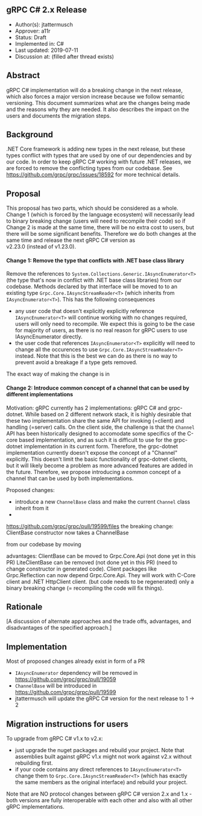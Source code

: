 gRPC C# 2.x Release 
----
* Author(s): jtattermusch
* Approver: a11r
* Status: Draft
* Implemented in: C#
* Last updated: 2019-07-11
* Discussion at: <google group thread> (filled after thread exists)

## Abstract

gRPC C# implementation will do a breaking change in the next release, which
also forces a major version increase because we follow semantic versioning.
This document summarizes what are the changes being made and the reasons why they are needed.
It also describes the impact on the users and documents the migration steps.

## Background

.NET Core framework is adding new types in the next release, but these
types conflict with types that are used by one of our dependencies and by our code.
In order to keep gRPC C# working with future .NET releases, we are forced to remove
the conflicting types from our codebase. See https://github.com/grpc/grpc/issues/18592
for more technical details.

## Proposal

This proposal has two parts, which should be considered as a whole. Change 1 (which is forced by the language ecosystem)
will necessarily lead to binary breaking change (users will need to recompile their code) so if Change 2
is made at the same time, there will be no extra cost to users, but there will be some significant benefits.
Therefore we do both changes at the same time and release the next gRPC C# version as  
v2.23.0 (instead of v1.23.0).

#### Change 1: Remove the type that conflicts with .NET base class library

Remove the references to `System.Collections.Generic.IAsyncEnumerator<T>` (the type that's now in conflict
with .NET base class libraries) from our codebase. Methods declared by that interface will be moved to 
to an existing type `Grpc.Core.IAsyncStreamReader<T>` (which inherits from `IAsyncEnumerator<T>`).
This has the following consequences
- any user code that doesn't explicitly explicitly reference `IAsyncEnumerator<T>` will continue working with
  no changes required, users will only need to recompile. We expect this is going to be the case for majority of users,
  as there is no real reason for gRPC users to use IAsyncEnumerator<T> directly.
- the user code that references `IAsyncEnumerator<T>` explicitly will need to change all the occurences to use `Grpc.Core.IAsyncStreamReader<T>` 
  instead. Note that this is the best we can do as there is no way to prevent avoid a breakage if a type gets removed.
 
The exact way of making the change is in 

#### Change 2: Introduce common concept of a channel that can be used by different implementations

Motivation: gRPC currently has 2 implementations: gRPC C# and grpc-dotnet. While based on 2 different network stack,
it is highly desirable that these two implementation share the same API for invoking (=client) and handling (=server) calls.
On the client side, the challenge is that the `Channel` API has been historically designed to accomodate some specifics
of the C-core based implementation, and as such it is difficult to use for the grpc-dotnet implementation in its current form. Therefore, the grpc-dotnet implementation currently doesn't expose the concept of a "Channel" explicitly. This doesn't limit the basic functionality of grpc-dotnet clients, but it will likely become a problem as more advanced features are added in the future. Therefore, we propose introducing a common concept of a channel that can be used by both implementations.

Proposed changes:
- introduce a new `ChannelBase` class and make the current `Channel` class inherit from it
- 
https://github.com/grpc/grpc/pull/19599/files the breaking change: ClientBase constructor now takes a ChannelBase


from our codebase by moving

advantages:
ClientBase can be moved to Grpc.Core.Api (not done yet in this PR)
LiteClientBase can be removed (not done yet in this PR)   (need to change constructor in generated code).
Client packages like Grpc.Reflection can now depend Grpc.Core.Api. They will work with C-Core client and .NET HttpClient client. (but code needs to be regenerated)
only a binary breaking change (= recompiling the code will fix things).


## Rationale

[A discussion of alternate approaches and the trade offs, advantages, and disadvantages of the specified approach.]


## Implementation

Most of proposed changes already exist in form of a PR
- `IAsyncEnumerator` dependency will be removed in https://github.com/grpc/grpc/pull/19059
- `ChannelBase` will be introduced in https://github.com/grpc/grpc/pull/19599
- jtattermusch will update the gRPC C# version for the next release to 1 -> 2

## Migration instructions for users

To upgrade from gRPC C# v1.x to v2.x:
- just upgrade the nuget packages and rebuild your project. Note that assemblies built against gRPC v1.x might not work against v2.x without rebuilding first.
- if your code contains any direct references to `IAsyncEnumerator<T>` change them to `Grpc.Core.IAsyncStreamReader<T>` (which has exactly the same members as the original interface) and rebuild your project.

Note that are NO protocol changes between gRPC C# version 2.x and 1.x - both versions are fully interoperable with each other and also with all other gRPC implementations.
